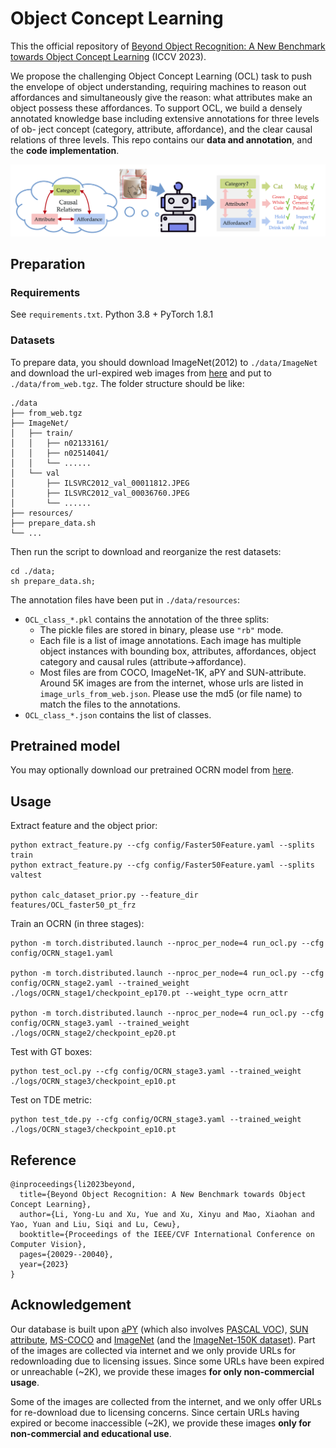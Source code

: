 # Object Concept Learning

This the official repository of [Beyond Object Recognition: A New Benchmark towards Object Concept Learning](https://arxiv.org/abs/2212.02710) (ICCV 2023).


We propose the challenging Object Concept Learning (OCL) task to push the envelope of object understanding, requiring machines to reason out affordances and simultaneously give the reason: what attributes make an object possess these affordances. To support OCL, we build a densely annotated knowledge base including extensive annotations for three levels of ob- ject concept (category, attribute, affordance), and the clear causal relations of three levels. This repo contains our **data and annotation**, and the **code implementation**.

<p align="center"><img src='docs/task.png' width=600></p>



## Preparation

### Requirements

See `requirements.txt`. Python 3.8 + PyTorch 1.8.1


### Datasets

To prepare data, you should download ImageNet(2012) to `./data/ImageNet` and download the url-expired web images from [here](https://drive.google.com/drive/folders/1MDBiw45vN4qvjOA8ZuGmJmFhjMVoSBnF?usp=share_link) and put to `./data/from_web.tgz`. The folder structure should be like:
```
./data
├── from_web.tgz
├── ImageNet/
│   ├── train/
│   │   ├── n02133161/
│   │   ├── n02514041/
│   │   └── ......
│   └── val
│       ├── ILSVRC2012_val_00011812.JPEG
│       ├── ILSVRC2012_val_00036760.JPEG
│       └── ......
├── resources/
├── prepare_data.sh
└── ...
```


Then run the script to download and reorganize the rest datasets:
```
cd ./data;
sh prepare_data.sh;
```



The annotation files have been put in `./data/resources`:

- `OCL_class_*.pkl` contains the annotation of the three splits:
  - The pickle files are stored in binary, please use `"rb"` mode.
  - Each file is a list of image annotations. Each image has multiple object instances with bounding box, attributes, affordances, object category and causal rules (attribute->affordance).
  - Most files are from COCO, ImageNet-1K, aPY and SUN-attribute. Around 5K images are from the internet, whose urls are listed in `image_urls_from_web.json`. Please use the md5 (or file name) to match the files to the annotations.
- `OCL_class_*.json` contains the list of classes.



## Pretrained model


You may optionally download our pretrained OCRN model from [here](https://drive.google.com/drive/folders/1MDBiw45vN4qvjOA8ZuGmJmFhjMVoSBnF?usp=share_link).


## Usage

Extract feature and the object prior:
```
python extract_feature.py --cfg config/Faster50Feature.yaml --splits train
python extract_feature.py --cfg config/Faster50Feature.yaml --splits valtest

python calc_dataset_prior.py --feature_dir features/OCL_faster50_pt_frz
```

Train an OCRN (in three stages):

```
python -m torch.distributed.launch --nproc_per_node=4 run_ocl.py --cfg config/OCRN_stage1.yaml

python -m torch.distributed.launch --nproc_per_node=4 run_ocl.py --cfg config/OCRN_stage2.yaml --trained_weight ./logs/OCRN_stage1/checkpoint_ep170.pt --weight_type ocrn_attr

python -m torch.distributed.launch --nproc_per_node=4 run_ocl.py --cfg config/OCRN_stage3.yaml --trained_weight ./logs/OCRN_stage2/checkpoint_ep20.pt
```



Test with GT boxes:
```
python test_ocl.py --cfg config/OCRN_stage3.yaml --trained_weight ./logs/OCRN_stage3/checkpoint_ep10.pt
```


Test on TDE metric:
```
python test_tde.py --cfg config/OCRN_stage3.yaml --trained_weight ./logs/OCRN_stage3/checkpoint_ep10.pt
```




## Reference

```
@inproceedings{li2023beyond,
  title={Beyond Object Recognition: A New Benchmark towards Object Concept Learning},
  author={Li, Yong-Lu and Xu, Yue and Xu, Xinyu and Mao, Xiaohan and Yao, Yuan and Liu, Siqi and Lu, Cewu},
  booktitle={Proceedings of the IEEE/CVF International Conference on Computer Vision},
  pages={20029--20040},
  year={2023}
}
```


## Acknowledgement

Our database is built upon [aPY](https://vision.cs.uiuc.edu/attributes/) (which also involves [PASCAL VOC](http://host.robots.ox.ac.uk/pascal/VOC/index.html)), [SUN attribute](https://cs.brown.edu/~gmpatter/sunattributes.html), [MS-COCO](https://cocodataset.org) and [ImageNet](https://www.image-net.org) (and the [ImageNet-150K dataset](https://vipl.ict.ac.cn/en/resources/databases/201803/t20180316_34793.html)).
Part of the images are collected via internet and we only provide URLs for redownloading due to licensing issues. Since some URLs have been expired or unreachable (~2K), we provide these images **for only non-commercial usage**.

Some of the images are collected from the internet, and we only offer URLs for re-download due to licensing concerns. Since certain URLs having expired or become inaccessible (~2K), we provide these images **only for non-commercial and educational use**.